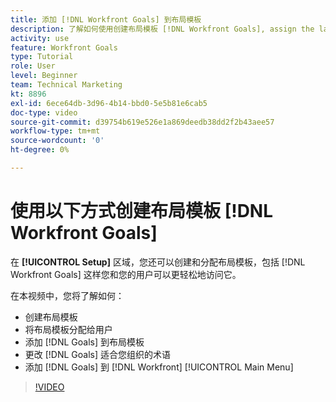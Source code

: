 ```yaml
---
title: 添加 [!DNL Workfront Goals] 到布局模板
description: 了解如何使用创建布局模板 [!DNL Workfront Goals], assign the layout template to users, and change [!DNL Goals] 适合您组织的术语。
activity: use
feature: Workfront Goals
type: Tutorial
role: User
level: Beginner
team: Technical Marketing
kt: 8896
exl-id: 6ece64db-3d96-4b14-bbd0-5e5b81e6cab5
doc-type: video
source-git-commit: d39754b619e526e1a869deedb38dd2f2b43aee57
workflow-type: tm+mt
source-wordcount: '0'
ht-degree: 0%

---
```


# 使用以下方式创建布局模板 [!DNL Workfront Goals]

在 **[!UICONTROL Setup]** 区域，您还可以创建和分配布局模板，包括 [!DNL Workfront Goals] 这样您和您的用户可以更轻松地访问它。

在本视频中，您将了解如何：

* 创建布局模板
* 将布局模板分配给用户
* 添加 [!DNL Goals] 到布局模板
* 更改 [!DNL Goals] 适合您组织的术语
* 添加 [!DNL Goals] 到 [!DNL Workfront] [!UICONTROL Main Menu]

>[!VIDEO](https://video.tv.adobe.com/v/335190/?quality=12)

<!--
Learn more graphic
-->
